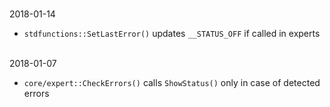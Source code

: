<br>2018-01-14

- ```stdfunctions::SetLastError()``` updates ```__STATUS_OFF``` if called in experts


<br>2018-01-07

- ```core/expert::CheckErrors()``` calls ```ShowStatus()``` only in case of detected errors